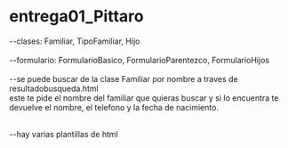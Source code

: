 # entrega01_Pittaro
--clases: Familiar, TipoFamiliar, Hijo <br><br>
--formulario: FormularioBasico, FormularioParentezco, FormularioHijos <br><br>
--se puede buscar de la clase Familiar por nombre a traves de resultadobusqueda.html <br>
  este te pide el nombre del familiar que quieras buscar y si lo encuentra te devuelve el nombre, el telefono y la fecha de nacimiento. <br><br>

--hay varias plantillas de html 
